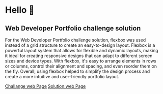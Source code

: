 
# Hello 👋

## Web Developer Portfolio challenge solution 

For the Web Developer Portfolio challenge solution, flexbox was used instead of a grid structure to create an easy-to-design layout. Flexbox is a powerful layout system that allows for flexible and dynamic layouts, making it ideal for creating responsive designs that can adapt to different screen sizes and device types. With flexbox, it's easy to arrange elements in rows or columns, control their alignment and spacing, and even reorder them on the fly. Overall, using flexbox helped to simplify the design process and create a more intuitive and user-friendly portfolio layout.

[Challange web Page](https://www.codewell.cc/challenges/web-developer-portfolio--617d4897a383e41090a3e46f)
[Solution web Page](https://kisacasumderler.github.io/web-siteler/Web-Developer-Portfolio/index.html)
